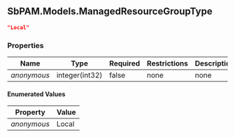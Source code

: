 
<h2 id="tocS_SbPAM.Models.ManagedResourceGroupType">SbPAM.Models.ManagedResourceGroupType</h2>

<a id="schemasbpam.models.managedresourcegrouptype"></a>
<a id="schema_SbPAM.Models.ManagedResourceGroupType"></a>
<a id="tocSsbpam.models.managedresourcegrouptype"></a>
<a id="tocssbpam.models.managedresourcegrouptype"></a>

```json
"Local"

```

### Properties

|Name|Type|Required|Restrictions|Description|
|---|---|---|---|---|
|*anonymous*|integer(int32)|false|none|none|

#### Enumerated Values

|Property|Value|
|---|---|
|*anonymous*|Local|



